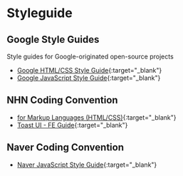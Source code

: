 # Styleguide

## Google Style Guides

Style guides for Google-originated open-source projects

- [Google HTML/CSS Style Guide](https://google.github.io/styleguide/htmlcssguide.html){:target="_blank"}
- [Google JavaScript Style Guide](https://google.github.io/styleguide/jsguide.html){:target="_blank"}

## NHN Coding Convention

- [for Markup Languages (HTML/CSS)](https://nuli.navercorp.com/tool/codingCon){:target="_blank"}
- [Toast UI - FE Guide](https://ui.toast.com/fe-guide/ko){:target="_blank"}

## Naver Coding Convention

- [Naver JavaScript Style Guide](https://github.com/naver/eslint-config-naver){:target="_blank"}
